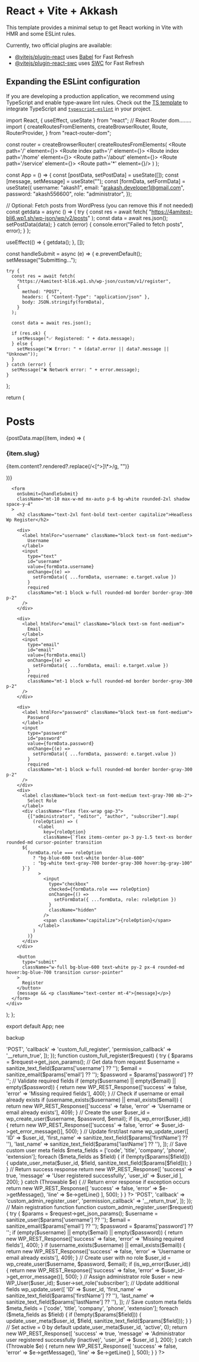 # React + Vite + Akkash

This template provides a minimal setup to get React working in Vite with HMR and some ESLint rules.

Currently, two official plugins are available:

- [@vitejs/plugin-react](https://github.com/vitejs/vite-plugin-react/blob/main/packages/plugin-react/README.md) uses [Babel](https://babeljs.io/) for Fast Refresh
- [@vitejs/plugin-react-swc](https://github.com/vitejs/vite-plugin-react-swc) uses [SWC](https://swc.rs/) for Fast Refresh

## Expanding the ESLint configuration

If you are developing a production application, we recommend using TypeScript and enable type-aware lint rules. Check out the [TS template](https://github.com/vitejs/vite/tree/main/packages/create-vite/template-react-ts) to integrate TypeScript and [`typescript-eslint`](https://typescript-eslint.io) in your project.

import React, { useEffect, useState } from "react";
// React Router dom........
import {
createRoutesFromElements,
createBrowserRouter,
Route,
RouterProvider,
} from "react-router-dom";

const router = createBrowserRouter(
createRoutesFromElements(
<Route path='/' element={<RootLayout />}>
<Route index path='/' element={<Home />}></Route>
<Route index path='/home' element={<Home />}></Route>
<Route path='/about' element={<About />}></Route>
<Route path='/service' element={<Service />}></Route>
<Route path='\*' element={<Error />}/>
</Route>
)
);

const App = () => {
const [postData, setPostData] = useState([]);
const [message, setMessage] = useState("");
const [formData, setFormData] = useState({
username: "akash1",
email: "arakash.developer1@gmail.com",
password: "akash556600",
role: "administrator",
});

// Optional: Fetch posts from WordPress (you can remove this if not needed)
const getdata = async () => {
try {
const res = await fetch(
"https://4amitest-bli6.wp1.sh/wp-json/wp/v2/posts"
);
const data = await res.json();
setPostData(data);
} catch (error) {
console.error("Failed to fetch posts", error);
}
};

useEffect(() => {
getdata();
}, []);

const handleSubmit = async (e) => {
e.preventDefault();
setMessage("Submitting...");

    try {
      const res = await fetch(
        "https://4amitest-bli6.wp1.sh/wp-json/custom/v1/register",
        {
          method: "POST",
          headers: { "Content-Type": "application/json" },
          body: JSON.stringify(formData),
        }
      );

      const data = await res.json();

      if (res.ok) {
        setMessage("✅ Registered: " + data.message);
      } else {
        setMessage("❌ Error: " + (data?.error || data?.message || "Unknown"));
      }
    } catch (error) {
      setMessage("❌ Network error: " + error.message);
    }

};

return (
<div>
<div className="py-10 text-center">
<h1 className="text-4xl font-bold mb-4">Posts</h1>
<div className="grid grid-cols-1 sm:grid-cols-2 md:grid-cols-3 gap-6 p-6 bg-gray-50">
{postData.map((item, index) => (
<div key={index} className="bg-white p-5 rounded-2xl shadow">
<h3 className="text-xl font-semibold">{item.slug}</h3>
<p className="text-sm text-gray-600">
{item.content?.rendered?.replace(/<[^>]\*>/g, "")}
</p>
</div>
))}
</div>
</div>

      <form
        onSubmit={handleSubmit}
        className="mt-10 max-w-md mx-auto p-6 bg-white rounded-2xl shadow space-y-4"
      >
        <h2 className="text-2xl font-bold text-center capitalize">Headless Wp Register</h2>

        <div>
          <label htmlFor="username" className="block text-sm font-medium">
            Username
          </label>
          <input
            type="text"
            id="username"
            value={formData.username}
            onChange={(e) =>
              setFormData({ ...formData, username: e.target.value })
            }
            required
            className="mt-1 block w-full rounded-md border border-gray-300 p-2"
          />
        </div>

        <div>
          <label htmlFor="email" className="block text-sm font-medium">
            Email
          </label>
          <input
            type="email"
            id="email"
            value={formData.email}
            onChange={(e) =>
              setFormData({ ...formData, email: e.target.value })
            }
            required
            className="mt-1 block w-full rounded-md border border-gray-300 p-2"
          />
        </div>

        <div>
          <label htmlFor="password" className="block text-sm font-medium">
            Password
          </label>
          <input
            type="password"
            id="password"
            value={formData.password}
            onChange={(e) =>
              setFormData({ ...formData, password: e.target.value })
            }
            required
            className="mt-1 block w-full rounded-md border border-gray-300 p-2"
          />
        </div>
        <div>
          <label className="block text-sm font-medium text-gray-700 mb-2">
            Select Role
          </label>
          <div className="flex flex-wrap gap-3">
            {["administrator", "editor", "author", "subscriber"].map(
              (roleOption) => (
                <label
                  key={roleOption}
                  className={`flex items-center px-3 py-1.5 text-xs border rounded-md cursor-pointer transition
          ${
            formData.role === roleOption
              ? "bg-blue-600 text-white border-blue-600"
              : "bg-white text-gray-700 border-gray-300 hover:bg-gray-100"
          }`}
                >
                  <input
                    type="checkbox"
                    checked={formData.role === roleOption}
                    onChange={() =>
                      setFormData({ ...formData, role: roleOption })
                    }
                    className="hidden"
                  />
                  <span className="capitalize">{roleOption}</span>
                </label>
              )
            )}
          </div>
        </div>

        <button
          type="submit"
          className="w-full bg-blue-600 text-white py-2 px-4 rounded-md hover:bg-blue-700 transition cursor-pointer"
        >
          Register
        </button>
        {message && <p className="text-center mt-4">{message}</p>}
      </form>
    </div>

);
};

export default App;
nee

backup

<?php
/**
 * Plugin Name: Custom REST Register (Full Fields)
 * Description: Register WordPress users via REST with extended fields and no role set.
 * Version: 1.0
 * Author: Atiqur Rahman Akash
 */

// Allow CORS for frontend app
add_action('init', function () {
  // Define the allowed origins
  $allowed_origins = [
    'http://localhost:5173', 
    'https://4ami-jynw.wp1.sh',
  ];

  // Get the request origin
  $origin = $_SERVER['HTTP_ORIGIN'] ?? '';

  // Check if the request origin is in the allowed origins
  if (in_array($origin, $allowed_origins)) {
    header("Access-Control-Allow-Origin: $origin");
    header("Access-Control-Allow-Methods: GET, POST, OPTIONS");
    header("Access-Control-Allow-Headers: Content-Type, Authorization");
  }

  // Handle OPTIONS request for pre-flight CORS checks
  if ($_SERVER['REQUEST_METHOD'] === 'OPTIONS') {
    status_header(200);
    exit;
  }
});

// Register REST endpoint
add_action('rest_api_init', function () {
  register_rest_route('custom/v1', '/register', [
    'methods' => 'POST',
    'callback' => 'custom_full_register',
    'permission_callback' => '__return_true',
  ]);
});

function custom_full_register($request) {
  try {
    $params = $request->get_json_params();

    // Get data from request
    $username = sanitize_text_field($params['username'] ?? '');
    $email = sanitize_email($params['email'] ?? '');
    $password = $params['password'] ?? '';

    // Validate required fields
    if (empty($username) || empty($email) || empty($password)) {
      return new WP_REST_Response(['success' => false, 'error' => 'Missing required fields'], 400);
    }

    // Check if username or email already exists
    if (username_exists($username) || email_exists($email)) {
      return new WP_REST_Response(['success' => false, 'error' => 'Username or email already exists'], 409);
    }

    // Create the user
    $user_id = wp_create_user($username, $password, $email);
    if (is_wp_error($user_id)) {
      return new WP_REST_Response(['success' => false, 'error' => $user_id->get_error_message()], 500);
    }

    // Update first/last name
    wp_update_user([
      'ID' => $user_id,
      'first_name' => sanitize_text_field($params['firstName'] ?? ''),
      'last_name'  => sanitize_text_field($params['lastName'] ?? ''),
    ]);

    // Save custom user meta fields
    $meta_fields = ['code', 'title', 'company', 'phone', 'extension'];
    foreach ($meta_fields as $field) {
      if (!empty($params[$field])) {
        update_user_meta($user_id, $field, sanitize_text_field($params[$field]));
      }
    }

    // Return success response
    return new WP_REST_Response([
      'success' => true,
      'message' => 'User registered successfully',
      'user_id' => $user_id
    ], 200);

  } catch (Throwable $e) {
    // Return error response if exception occurs
    return new WP_REST_Response([
      'success' => false,
      'error' => $e->getMessage(),
      'line' => $e->getLine()
    ], 500);
  }
}
?>

<?php
/**
 * Plugin Name: Custom Admin Register via REST
 * Description: Registers users via REST API and assigns administrator role by default. User is inactive (`active = 0`) initially.
 * Version: 1.0
 * Author: Atiqur Rahman Akash
 */

// Allow CORS for frontend requests
add_action('init', function () {
    header("Access-Control-Allow-Origin: *");
    header("Access-Control-Allow-Methods: GET, POST, OPTIONS");
    header("Access-Control-Allow-Headers: Content-Type, Authorization");
    header("Access-Control-Allow-Credentials: true");

    if ($_SERVER['REQUEST_METHOD'] === 'OPTIONS') {
        status_header(200);
        exit;
    }
});

// Register REST API endpoint
add_action('rest_api_init', function () {
    register_rest_route('custom/v1', '/register', [
        'methods' => 'POST',
        'callback' => 'custom_admin_register_user',
        'permission_callback' => '__return_true',
    ]);
});

// Main registration function
function custom_admin_register_user($request) {
    try {
        $params = $request->get_json_params();

        $username = sanitize_user($params['username'] ?? '');
        $email    = sanitize_email($params['email'] ?? '');
        $password = $params['password'] ?? '';

        if (empty($username) || empty($email) || empty($password)) {
            return new WP_REST_Response(['success' => false, 'error' => 'Missing required fields'], 400);
        }

        if (username_exists($username) || email_exists($email)) {
            return new WP_REST_Response(['success' => false, 'error' => 'Username or email already exists'], 409);
        }

        // Create user with no role
        $user_id = wp_create_user($username, $password, $email);
        if (is_wp_error($user_id)) {
            return new WP_REST_Response(['success' => false, 'error' => $user_id->get_error_message()], 500);
        }

        // Assign administrator role
        $user = new WP_User($user_id);
        $user->set_role('subscriber');

        // Update additional fields
        wp_update_user([
            'ID'         => $user_id,
            'first_name' => sanitize_text_field($params['firstName'] ?? ''),
            'last_name'  => sanitize_text_field($params['lastName'] ?? ''),
        ]);

        // Save custom meta fields
        $meta_fields = ['code', 'title', 'company', 'phone', 'extension'];
        foreach ($meta_fields as $field) {
            if (!empty($params[$field])) {
                update_user_meta($user_id, $field, sanitize_text_field($params[$field]));
            }
        }

        // Set active = 0 by default
        update_user_meta($user_id, 'active', 0);

        return new WP_REST_Response([
            'success' => true,
            'message' => 'Administrator user registered successfully (inactive)',
            'user_id' => $user_id
        ], 200);

    } catch (Throwable $e) {
        return new WP_REST_Response([
            'success' => false,
            'error' => $e->getMessage(),
            'line' => $e->getLine()
        ], 500);
    }
}
?>
